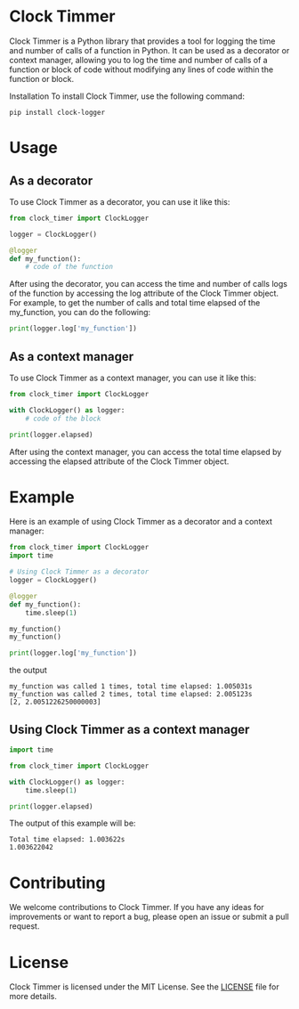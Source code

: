 # Clock Timmer
Clock Timmer is a Python library that provides a tool for logging the time and number of calls of a function in Python. It can be used as a decorator or context manager, allowing you to log the time and number of calls of a function or block of code without modifying any lines of code within the function or block.

Installation
To install Clock Timmer, use the following command:
```commandline
pip install clock-logger
```
# Usage
## As a decorator
To use Clock Timmer as a decorator, you can use it like this:

```python
from clock_timer import ClockLogger

logger = ClockLogger()

@logger
def my_function():
    # code of the function
```
After using the decorator, you can access the time and number of calls logs of the function by accessing the log attribute of the Clock Timmer object. For example, to get the number of calls and total time elapsed of the my_function, you can do the following:

```python
print(logger.log['my_function'])
```
## As a context manager
To use Clock Timmer as a context manager, you can use it like this:

```python
from clock_timer import ClockLogger

with ClockLogger() as logger:
    # code of the block

print(logger.elapsed)
```
After using the context manager, you can access the total time elapsed by accessing the elapsed attribute of the Clock Timmer object.

# Example
Here is an example of using Clock Timmer as a decorator and a context manager:

```python
from clock_timer import ClockLogger
import time

# Using Clock Timmer as a decorator
logger = ClockLogger()

@logger
def my_function():
    time.sleep(1)

my_function()
my_function()

print(logger.log['my_function'])
```
the output
```
my_function was called 1 times, total time elapsed: 1.005031s
my_function was called 2 times, total time elapsed: 2.005123s
[2, 2.0051226250000003]
```

## Using Clock Timmer as a context manager

```python
import time

from clock_timer import ClockLogger

with ClockLogger() as logger:
    time.sleep(1)

print(logger.elapsed)
```
The output of this example will be:

```
Total time elapsed: 1.003622s
1.003622042
```
# Contributing
We welcome contributions to Clock Timmer. If you have any ideas for improvements or want to report a bug, please open an issue or submit a pull request.

# License
Clock Timmer is licensed under the MIT License. See the [LICENSE](LICENSE) file for more details.